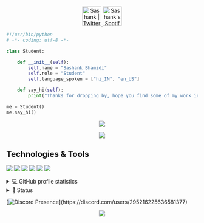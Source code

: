 <p align="center">
<br/>
<a href="https://twitter.com/Sashank_xP">
  <img alt="Sashank | Twitter" width="50px" src="https://user-images.githubusercontent.com/43545812/144034996-602b144a-16e1-41cc-99e7-c6040b20dcaf.png"/>
<a href="https://open.spotify.com/user/31vqatrwmz74iax3f4iubksmsubq">
  <img alt="Sashank's Spotify" width="50px" src="https://user-images.githubusercontent.com/43545812/144035120-1ad5169b-91c7-4078-bef9-6a82c733f373.png" />
</a>
<br>

</p>

```python
#!/usr/bin/python
# -*- coding: utf-8 -*-

class Student:

    def __init__(self):
        self.name = "Sashank Bhamidi"
        self.role = "Student"
        self.language_spoken = ["hi_IN", "en_US"]

    def say_hi(self):
        print("Thanks for dropping by, hope you find some of my work interesting.")

me = Student()
me.say_hi()
```

<p align="center">
  <a href="https://isashank.vercel.app/api/now-playing?open">
    <img src="https://isashank.vercel.app/api/now-playing">
  </a>
</p>

<p align="center">
  <img src="https://isashank.vercel.app/api/top-played">
</p>




## Technologies & Tools

![](https://img.shields.io/badge/OS-Linux-informational?style=flat&logo=linux&logoColor=white&color=6aa6f8)
![](https://img.shields.io/badge/Editor-VS_Code-informational?style=flat&logo=visual-studio-code&logoColor=white&color=6aa6f8)
![](https://img.shields.io/badge/Code-Python-informational?style=flat&logo=python&logoColor=white&color=6aa6f8)
![](https://img.shields.io/badge/Code-JavaScript-informational?style=flat&logo=javascript&logoColor=white&color=6aa6f8)
![](https://img.shields.io/badge/Tools-PostgreSQL-informational?style=flat&logo=postgresql&logoColor=white&color=6aa6f8)
![](https://img.shields.io/badge/Tools-Docker-informational?style=flat&logo=docker&logoColor=white&color=6aa6f8)

<details> 
  <summary>💻 GitHub profile statistics</summary>
  <br/>
    <img alt="iSashank's Github Stats" src="https://denvercoder1-github-readme-stats.vercel.app/api/?username=iSashank&show_icons=true&count_private=true&theme=react&hide_border=true&bg_color=1F222E&title_color=F85D7F&icon_color=F8D866" height="192px"/></a>
  <img alt="iSashank's Top Languages" src="https://github-readme-stats.vercel.app/api/top-langs/?username=iSashank&langs_count=8&layout=compact&theme=react&hide_border=true&bg_color=1F222E&title_color=F85D7F&icon_color=F8D866&hide=Jupyter%20Notebook" height="192px"/></a>
  <br/>
  <b>Note:</b> Top languages is only a metric of the languages my public code consists of and doesn't reflect experience or skill level.
</details>


<details> 
  <summary>📄 Status</summary>
    <br>
    <br>
    <a href="https://discord.com/users/295216225636581377"><img alt="Discord Status" src="https://discord.c99.nl/widget/theme-3/295216225636581377.png"></a>
    <br>
    <br>
</details>

[![Discord Presence](https://lanyard-profile-readme.vercel.app/api/94490510688792576?theme=light&bg=809ecf&animated=false&hideDiscrim=true&borderRadius=30px&idleMessage=Probably%20doing%20something%20else...)](https://discord.com/users/295216225636581377)


<p align="center">
  <img src="https://capsule-render.vercel.app/api?type=waving&color=gradient&height=60&section=footer"/>
</p>
